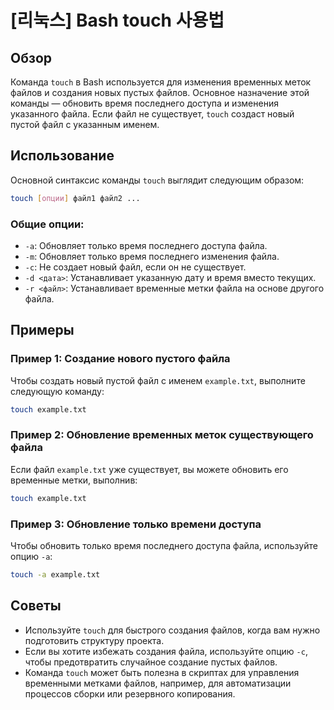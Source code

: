# [리눅스] Bash touch 사용법

## Обзор
Команда `touch` в Bash используется для изменения временных меток файлов и создания новых пустых файлов. Основное назначение этой команды — обновить время последнего доступа и изменения указанного файла. Если файл не существует, `touch` создаст новый пустой файл с указанным именем.

## Использование
Основной синтаксис команды `touch` выглядит следующим образом:

```bash
touch [опции] файл1 файл2 ...
```

### Общие опции:
- `-a`: Обновляет только время последнего доступа файла.
- `-m`: Обновляет только время последнего изменения файла.
- `-c`: Не создает новый файл, если он не существует.
- `-d <дата>`: Устанавливает указанную дату и время вместо текущих.
- `-r <файл>`: Устанавливает временные метки файла на основе другого файла.

## Примеры
### Пример 1: Создание нового пустого файла
Чтобы создать новый пустой файл с именем `example.txt`, выполните следующую команду:

```bash
touch example.txt
```

### Пример 2: Обновление временных меток существующего файла
Если файл `example.txt` уже существует, вы можете обновить его временные метки, выполнив:

```bash
touch example.txt
```

### Пример 3: Обновление только времени доступа
Чтобы обновить только время последнего доступа файла, используйте опцию `-a`:

```bash
touch -a example.txt
```

## Советы
- Используйте `touch` для быстрого создания файлов, когда вам нужно подготовить структуру проекта.
- Если вы хотите избежать создания файла, используйте опцию `-c`, чтобы предотвратить случайное создание пустых файлов.
- Команда `touch` может быть полезна в скриптах для управления временными метками файлов, например, для автоматизации процессов сборки или резервного копирования.
